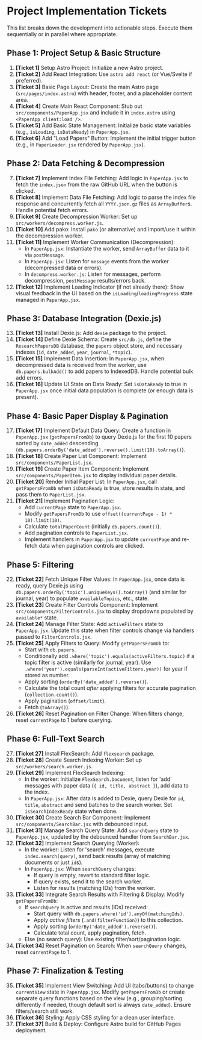 # Project Implementation Tickets

This list breaks down the development into actionable steps. Execute them sequentially or in parallel where appropriate.

## Phase 1: Project Setup & Basic Structure

1.  **[Ticket 1]** Setup Astro Project: Initialize a new Astro project.
2.  **[Ticket 2]** Add React Integration: Use `astro add react` (or Vue/Svelte if preferred).
3.  **[Ticket 3]** Basic Page Layout: Create the main Astro page (`src/pages/index.astro`) with header, footer, and a placeholder content area.
4.  **[Ticket 4]** Create Main React Component: Stub out `src/components/PaperApp.jsx` and include it in `index.astro` using `<PaperApp client:load />`.
5.  **[Ticket 5]** Add Basic State Management: Initialize basic state variables (e.g., `isLoading`, `isDataReady`) in `PaperApp.jsx`.
6.  **[Ticket 6]** Add "Load Papers" Button: Implement the initial trigger button (e.g., in `PaperLoader.jsx` rendered by `PaperApp.jsx`).

## Phase 2: Data Fetching & Decompression

7.  **[Ticket 7]** Implement Index File Fetching: Add logic in `PaperApp.jsx` to fetch the `index.json` from the raw GitHub URL when the button is clicked.
8.  **[Ticket 8]** Implement Data File Fetching: Add logic to parse the index file response and concurrently fetch all `YYYY.json.gz` files as `ArrayBuffer`s. Handle potential fetch errors.
9.  **[Ticket 9]** Create Decompression Worker: Set up `src/workers/decompress.worker.js`.
10. **[Ticket 10]** Add pako: Install `pako` (or alternative) and import/use it within the decompression worker.
11. **[Ticket 11]** Implement Worker Communication (Decompression):
    *   In `PaperApp.jsx`: Instantiate the worker, send `ArrayBuffer` data to it via `postMessage`.
    *   In `PaperApp.jsx`: Listen for `message` events from the worker (decompressed data or errors).
    *   In `decompress.worker.js`: Listen for messages, perform decompression, `postMessage` results/errors back.
12. **[Ticket 12]** Implement Loading Indicator (if not already there): Show visual feedback in the UI based on the `isLoading`/`loadingProgress` state managed in `PaperApp.jsx`.

## Phase 3: Database Integration (Dexie.js)

13. **[Ticket 13]** Install Dexie.js: Add `dexie` package to the project.
14. **[Ticket 14]** Define Dexie Schema: Create `src/db.js`, define the `ResearchPapersDB` database, the `papers` object store, and necessary indexes (`id`, `date_added`, `year`, `journal`, `*topic`).
15. **[Ticket 15]** Implement Data Insertion: In `PaperApp.jsx`, when decompressed data is received from the worker, use `db.papers.bulkAdd()` to add papers to IndexedDB. Handle potential bulk add errors.
16. **[Ticket 16]** Update UI State on Data Ready: Set `isDataReady` to true in `PaperApp.jsx` once initial data population is complete (or enough data is present).

## Phase 4: Basic Paper Display & Pagination

17. **[Ticket 17]** Implement Default Data Query: Create a function in `PaperApp.jsx` (`getPapersFromDb`) to query Dexie.js for the first 10 papers sorted by `date_added` descending (`db.papers.orderBy('date_added').reverse().limit(10).toArray()`).
18. **[Ticket 18]** Create Paper List Component: Implement `src/components/PaperList.jsx`.
19. **[Ticket 19]** Create Paper Item Component: Implement `src/components/PaperItem.jsx` to display individual paper details.
20. **[Ticket 20]** Render Initial Paper List: In `PaperApp.jsx`, call `getPapersFromDb` when `isDataReady` is true, store results in state, and pass them to `PaperList.jsx`.
21. **[Ticket 21]** Implement Pagination Logic:
    *   Add `currentPage` state to `PaperApp.jsx`.
    *   Modify `getPapersFromDb` to use `offset((currentPage - 1) * 10).limit(10)`.
    *   Calculate `totalPaperCount` (initially `db.papers.count()`).
    *   Add pagination controls to `PaperList.jsx`.
    *   Implement handlers in `PaperApp.jsx` to update `currentPage` and re-fetch data when pagination controls are clicked.

## Phase 5: Filtering

22. **[Ticket 22]** Fetch Unique Filter Values: In `PaperApp.jsx`, once data is ready, query Dexie.js using `db.papers.orderBy('topic').uniqueKeys().toArray()` (and similar for journal, year) to populate `availableTopics`, etc., state.
23. **[Ticket 23]** Create Filter Controls Component: Implement `src/components/FilterControls.jsx` to display dropdowns populated by `available*` state.
24. **[Ticket 24]** Manage Filter State: Add `activeFilters` state to `PaperApp.jsx`. Update this state when filter controls change via handlers passed to `FilterControls.jsx`.
25. **[Ticket 25]** Apply Filters to Query: Modify `getPapersFromDb` to:
    *   Start with `db.papers`.
    *   Conditionally add `.where('topic').equals(activeFilters.topic)` if a topic filter is active (similarly for journal, year). Use `.where('year').equals(parseInt(activeFilters.year))` for year if stored as number.
    *   Apply sorting (`orderBy('date_added').reverse()`).
    *   Calculate the total count *after* applying filters for accurate pagination (`collection.count()`).
    *   Apply pagination (`offset/limit`).
    *   Fetch (`toArray()`).
26. **[Ticket 26]** Reset Pagination on Filter Change: When filters change, reset `currentPage` to 1 before querying.

## Phase 6: Full-Text Search

27. **[Ticket 27]** Install FlexSearch: Add `flexsearch` package.
28. **[Ticket 28]** Create Search Indexing Worker: Set up `src/workers/search.worker.js`.
29. **[Ticket 29]** Implement FlexSearch Indexing:
    *   In the worker: Initialize `FlexSearch.Document`, listen for 'add' messages with paper data (`{ id, title, abstract }`), add data to the index.
    *   In `PaperApp.jsx`: After data is added to Dexie, query Dexie for `id`, `title`, `abstract` and send batches to the search worker. Set `isSearchIndexReady` state when done.
30. **[Ticket 30]** Create Search Bar Component: Implement `src/components/SearchBar.jsx` with debounced input.
31. **[Ticket 31]** Manage Search Query State: Add `searchQuery` state to `PaperApp.jsx`, updated by the debounced handler from `SearchBar.jsx`.
32. **[Ticket 32]** Implement Search Querying (Worker):
    *   In the worker: Listen for 'search' messages, execute `index.search(query)`, send back results (array of matching documents or just `id`s).
    *   In `PaperApp.jsx`: When `searchQuery` changes:
        *   If query is empty, revert to standard filter logic.
        *   If query exists, send it to the search worker.
        *   Listen for results (matching IDs) from the worker.
33. **[Ticket 33]** Integrate Search Results with Filtering & Display: Modify `getPapersFromDb`:
    *   If `searchQuery` is active and results (IDs) received:
        *   Start query with `db.papers.where('id').anyOf(matchingIds)`.
        *   Apply *active filters* (`.and(filterFunction)`) to this collection.
        *   Apply sorting (`orderBy('date_added').reverse()`).
        *   Calculate total count, apply pagination, fetch.
    *   Else (no search query): Use existing filter/sort/pagination logic.
34. **[Ticket 34]** Reset Pagination on Search: When `searchQuery` changes, reset `currentPage` to 1.

## Phase 7: Finalization & Testing

35. **[Ticket 35]** Implement View Switching: Add UI (tabs/buttons) to change `currentView` state in `PaperApp.jsx`. Modify `getPapersFromDb` or create separate query functions based on the view (e.g., grouping/sorting differently if needed, though default sort is always `date_added`). Ensure filters/search still work.
36. **[Ticket 36]** Styling: Apply CSS styling for a clean user interface.
41. **[Ticket 37]** Build & Deploy: Configure Astro build for GitHub Pages deployment.